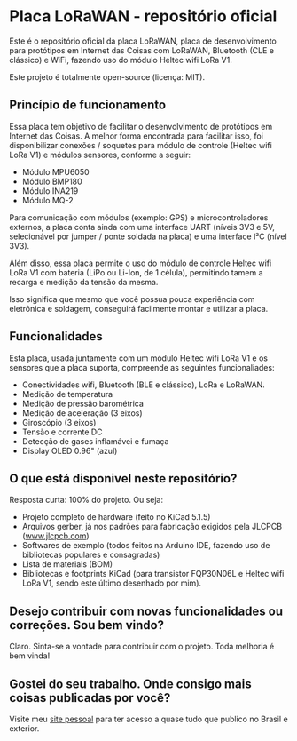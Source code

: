 # Placa LoRaWAN - repositório oficial

Este é o repositório oficial da placa LoRaWAN, placa de desenvolvimento para protótipos em Internet das Coisas com LoRaWAN, Bluetooth (CLE e clássico) e WiFi, fazendo uso do módulo Heltec wifi LoRa V1.

Este projeto é totalmente open-source (licença: MIT).

## Princípio de funcionamento

Essa placa tem objetivo de facilitar o desenvolvimento de protótipos em Internet das Coisas. A melhor forma encontrada para facilitar isso, foi disponibilizar conexões / soquetes para módulo de controle (Heltec wifi LoRa V1) e módulos sensores, conforme a seguir:

* Módulo MPU6050
* Módulo BMP180
* Módulo INA219
* Módulo MQ-2

Para comunicação com módulos (exemplo: GPS) e microcontroladores externos, a placa conta ainda com uma interface UART (níveis 3V3 e 5V, selecionável por jumper / ponte soldada na placa) e uma interface I²C (nível 3V3).

Além disso, essa placa permite o uso do módulo de controle Heltec wifi LoRa V1 com bateria (LiPo ou Li-Ion, de 1 célula), permitindo tamem a recarga e medição da tensão da mesma.

Isso significa que mesmo que você possua pouca experiência com eletrônica e soldagem, conseguirá facilmente montar e utilizar a placa.

## Funcionalidades

Esta placa, usada juntamente com um módulo Heltec wifi LoRa V1 e os sensores que a placa suporta, compreende as seguintes funcionaliades:
 
* Conectividades wifi, Bluetooth (BLE e clássico), LoRa e LoRaWAN.
* Medição de temperatura
* Medição de pressão barométrica
* Medição de aceleração (3 eixos)
* Giroscópio (3 eixos)
* Tensão e corrente DC
* Detecção de gases inflamávei e fumaça
* Display OLED 0.96" (azul)

## O que está disponivel neste repositório?

Resposta curta: 100% do projeto. Ou seja:

* Projeto completo de hardware (feito no KiCad 5.1.5)
* Arquivos gerber, já nos padrões para fabricação exigidos pela JLCPCB (www.jlcpcb.com)
* Softwares de exemplo (todos feitos na Arduino IDE, fazendo uso de bibliotecas populares e consagradas)
* Lista de materiais (BOM)
* Bibliotecas e footprints KiCad (para transistor FQP30N06L e Heltec wifi LoRa V1, sendo este último desenhado por mim).

## Desejo contribuir com novas funcionalidades ou correções. Sou bem vindo?

Claro. Sinta-se a vontade para contribuir com o projeto. Toda melhoria é bem vinda!

## Gostei do seu trabalho. Onde consigo mais coisas publicadas por você?

Visite meu [site pessoal](http://www.pedrobertoleti.com) para ter acesso a quase tudo que publico no Brasil e exterior.
